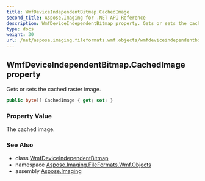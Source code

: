 ```yaml
---
title: WmfDeviceIndependentBitmap.CachedImage
second_title: Aspose.Imaging for .NET API Reference
description: WmfDeviceIndependentBitmap property. Gets or sets the cached raster image
type: docs
weight: 30
url: /net/aspose.imaging.fileformats.wmf.objects/wmfdeviceindependentbitmap/cachedimage/
---
```

## WmfDeviceIndependentBitmap.CachedImage property

Gets or sets the cached raster image.

```csharp
public byte[] CachedImage { get; set; }
```

### Property Value

The cached image.

### See Also

* class [WmfDeviceIndependentBitmap](../)
* namespace [Aspose.Imaging.FileFormats.Wmf.Objects](../../wmfdeviceindependentbitmap/)
* assembly [Aspose.Imaging](../../../)


